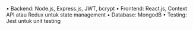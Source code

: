 •	Backend: Node.js, Express.js, JWT, bcrypt
•	Frontend: React.js, Context API atau Redux untuk state management
•	Database: MongodB
•	Testing: Jest untuk unit testing
